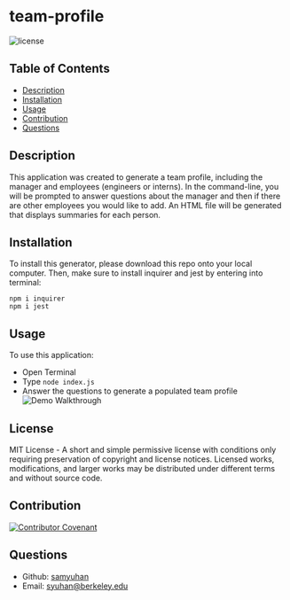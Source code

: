 # team-profile
![license](https://img.shields.io/badge/license-MIT-blue)
## Table of Contents 
- [Description](#description)
- [Installation](#installation)
- [Usage](#usage)
- [Contribution](#contribution)
- [Questions](#questions)
## Description
This application was created to generate a team profile, including the manager and employees (engineers or interns). In the command-line, you will be prompted to answer questions about the manager and then if there are other employees you would like to add. An HTML file will be generated that displays summaries for each person.
## Installation
To install this generator, please download this repo onto your local computer. Then, make sure to install inquirer and jest by entering into terminal:
```
npm i inquirer
npm i jest
```
## Usage
To use this application: 
- Open Terminal
- Type ```node index.js```
- Answer the questions to generate a populated team profile
![Demo Walkthrough](demo.gif)
## License
MIT License - A short and simple permissive license with conditions only requiring preservation of copyright and license notices. Licensed works, modifications, and larger works may be distributed under different terms and without source code.
## Contribution
[![Contributor Covenant](https://img.shields.io/badge/Contributor%20Covenant-2.0-4baaaa.svg)](code_of_conduct.md)
## Questions
- Github: [samyuhan](https://github.com/samyuhan)
- Email: syuhan@berkeley.edu
